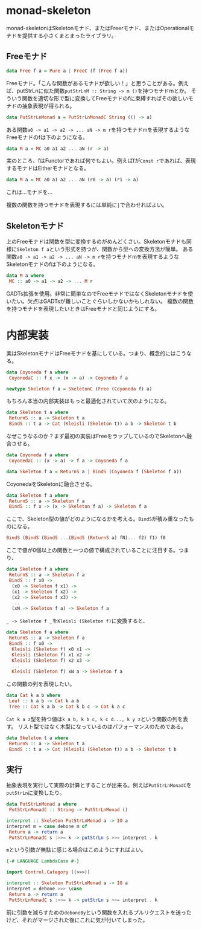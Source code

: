 # monad-skeleton

monad-skeletonはSkeletonモナド、またはFreerモナド、またはOperationalモナドを提供する小さくまとまったライブラリ。

## Freeモナド

```haskell
data Free f a = Pure a | FreeC (f (Free f a))
```

Freeモナド。「こんな関数があるモナドが欲しい！」と思うことがある。例えば、putStrLnに似た関数`putStrLnM :: String -> m ()`を持つモナドmとか。
そういう関数を適切な形で型に変換してFreeモナドのfに束縛すればその欲しいモナドの抽象表現が得られる。

```haskell
data PutStrLnMonad a = PutStrLnMonadC String (() -> a)
```

ある関数`a0 -> a1 -> a2 -> ... aN -> m r`を持つモナドmを表現するようなFreeモナドのfは下のようになる。

```haskell
data M a = MC a0 a1 a2 ... aN (r -> a)
```

実のところ、fはFunctorであれば何でもよい。例えばfが`Const r`であれば、表現するモナドはEitherモナドとなる。

```haskell
data M a = MC a0 a1 a2 ... aN (r0 -> a) (r1 -> a)
```

これは...モナドを...

複数の関数を持つモナドを表現するには単純に`|`で合わせればよい。

## Skeletonモナド

上のFreeモナドは関数を型に変換するのがめんどくさい。Skeletonモナドも同様に`Skeleton f a`という形式を持つが、関数から型への変換方法が簡単。
ある関数`a0 -> a1 -> a2 -> ... aN -> m r`を持つモナドmを表現するようなSkeletonモナドのfは下のようになる。

```haskell
data M a where
 MC :: a0 -> a1 -> a2 -> ... M r
```

GADTs拡張を使用。非常に簡単なのでFreeモナドではなくSkeletonモナドを使いたい。欠点はGADTsが難しいことぐらいしかないかもしれない。
複数の関数を持つモナドを表現したいときはFreeモナドと同じようにする。

# 内部実装

実はSkeletonモナドはFreeモナドを基にしている。つまり、概念的にはこうなる。

```haskell
data Coyoneda f a where
 CoyonedaC :: f x -> (x -> a) -> Coyoneda f a

newtype Skeleton f a = SkeletonC (Free (Coyoneda f) a)
```

もちろん本当の内部実装はもっと最適化されていて次のようになる。

```haskell
data Skeleton t a where
 ReturnS :: a -> Skeleton t a
 BindS :: t a -> Cat (Kleisli (Skeleton t)) a b -> Skeleton t b
```

なぜこうなるのか？まず最初の実装はFreeをラップしているのでSkeletonへ融合させる。

```haskell
data Coyoneda f a where
 CoyonedaC :: (x -> a) -> f a -> Coyoneda f a

data Skeleton f a = ReturnS a | BindS (Coyoneda f (Skeleton f a))
```

CoyonedaをSkeletonに融合させる。

```haskell
data Skeleton f a where
 ReturnS :: a -> Skeleton f a
 BindS :: f x -> (x -> Skeleton f a) -> Skeleton f a
```

ここで、Skeleton型の値がどのようになるかを考える。`BindS`が積み重なったものになる。

```haskell
BindS (BindS (BindS ...(BindS (ReturnS a) fN)... f2) f1) f0
```

ここで値が0個以上の関数と一つの値で構成されていることに注目する。つまり、

```haskell
data Skeleton f a where
 ReturnS :: a -> Skeleton f a
 BindS :: f x0 ->
  (x0 -> Skeleton f x1) ->
  (x1 -> Skeleton f x2) ->
  (x2 -> Skeleton f x3) ->
  ...
  (xN -> Skeleton f a) -> Skeleton f a
```

`_ -> Skeleton f _`を`Kleisli (Skeleton f)`に変換すると、

```haskell
data Skeleton f a where
 ReturnS :: a -> Skeleton f a
 BindS :: f x0 ->
  Kleisli (Skeleton f) x0 x1 ->
  Kleisli (Skeleton f) x1 x2 ->
  Kleisli (Skeleton f) x2 x3 ->
  ...
  Kleisli (Skeleton f) xN a -> Skeleton f a
```

この関数の列を表現したい。

```haskell
data Cat k a b where
 Leaf :: k a b -> Cat k a b
 Tree :: Cat k a b -> Cat k b c -> Cat k a c
```

`Cat k a z`型を持つ値は`k a b, k b c, k c d..., k y z`という関数の列を表す。
リスト型ではなく木型になっているのはパフォーマンスのためである。

```haskell
data Skeleton t a where
 ReturnS :: a -> Skeleton t a
 BindS :: t a -> Cat (Kleisli (Skeleton t)) a b -> Skeleton t b
```

## 実行

抽象表現を実行して実際の計算とすることが出来る。例えば`PutStrLnMonadC`を`putStrLn`に変換したり。

```haskell
data PutStrLnMonad a where
 PutStrLnMonadC :: String -> PutStrLnMonad ()
```

```haskell
interpret :: Skeleton PutStrLnMonad a -> IO a
interpret m = case debone m of
 Return a -> return a
 PutStrLnMonadC s :>>= k -> putStrLn s >>= interpret . k
```

`m`という引数が無駄に感じる場合はこのようにすればよい。

```haskell
{-# LANGUAGE LambdaCase #-}

import Control.Category ((>>>))

interpret :: Skeleton PutStrLnMonad a -> IO a
interpret = debone >>> \case
 Return a -> return a
 PutStrLnMonadC s :>>= k -> putStrLn s >>= interpret . k
```

前に引数を減らすための`deboneBy`という関数を入れるプルリクエストを送ったけど、それがマージされた後にこれに気が付いてしまった。
